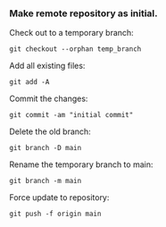 ### Make remote repository as initial.

Check out to a temporary branch:
```
git checkout --orphan temp_branch
```

Add all existing files:
```
git add -A
```

Commit the changes:
```
git commit -am "initial commit"
```

Delete the old branch:
```
git branch -D main
```

Rename the temporary branch to main:
```
git branch -m main
```

Force update to repository:
```
git push -f origin main
```
